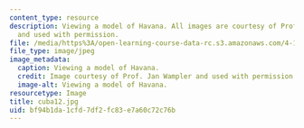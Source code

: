 ```yaml
---
content_type: resource
description: Viewing a model of Havana. All images are courtesy of Prof. Jan Wampler
  and used with permission.
file: /media/https%3A/open-learning-course-data-rc.s3.amazonaws.com/4-196-architecture-design-level-ii-cuba-studio-spring-2004/bf94b1da1cfd7df2fc83e7a60c72c76b_cuba12.jpg
file_type: image/jpeg
image_metadata:
  caption: Viewing a model of Havana.
  credit: Image courtesy of Prof. Jan Wampler and used with permission.
  image-alt: Viewing a model of Havana.
resourcetype: Image
title: cuba12.jpg
uid: bf94b1da-1cfd-7df2-fc83-e7a60c72c76b
---
```

